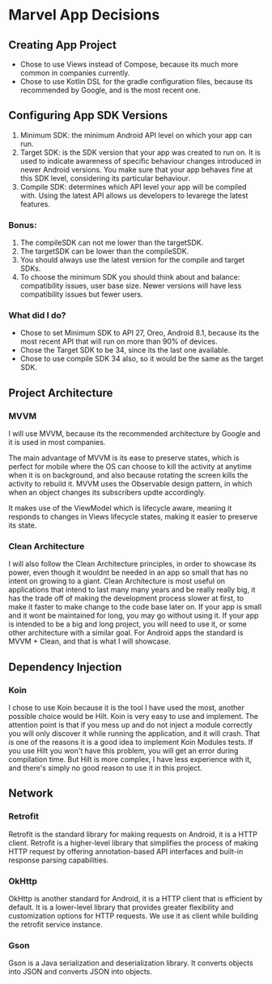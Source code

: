 # Marvel App Decisions

## Creating App Project
- Chose to use Views instead of Compose, because its much more common in companies currently.
- Chose to use Kotlin DSL for the gradle configuration files, because its recommended by Google, and is the most recent one.


## Configuring App SDK Versions
1. Minimum SDK: the minimum Android API level on which your app can run.
2. Target SDK: is the SDK version that your app was created to run on. It is used to indicate awareness of specific behaviour changes introduced in newer Android versions. You make sure that your app behaves fine at this SDK level, considering its particular behaviour.
3. Compile SDK: determines which API level your app will be compiled with. Using the latest API allows us developers to levarege the latest features.

### Bonus:
1. The compileSDK can not me lower than the targetSDK.
2. The targetSDK can be lower than the compileSDK.
3. You should always use the latest version for the compile and target SDKs.
4. To choose the minimum SDK you should think about and balance: compatibility issues, user base size. Newer versions will have less compatibility issues but fewer users.

### What did I do?
- Chose to set Minimum SDK to API 27, Oreo, Android 8.1, because its the most recent API that will run on more than 90% of devices.
- Chose the Target SDK to be 34, since its the last one available.
- Chose to use compile SDK 34 also, so it would be the same as the target SDK.

## Project Architecture
### MVVM
I will use MVVM, because its the recommended architecture by Google and it is used in most companies.

The main advantage of MVVM is its ease to preserve states, which is perfect for mobile where the OS can choose to kill the activity at anytime when it is on background, and also because rotating the screen kills the activity to rebuild it. MVVM uses the Observable design pattern, in which when an object changes its subscribers updte accordingly.

It makes use of the ViewModel which is lifecycle aware, meaning it responds to changes in Views lifecycle states, making it easier to preserve its state.

### Clean Architecture
I will also follow the Clean Architecture principles, in order to showcase its power, even though it wouldnt be needed in an app so small that has no intent on growing to a giant. Clean Architecture is most useful on applications that intend to last many many years and be really really big, it has the trade off of making the development process slower at first, to make it faster to make change to the code base later on. If your app is small and it wont be maintained for long, you may go without using it. If your app is intended to be a big and long project, you will need to use it, or some other architecture with a similar goal. For Android apps the standard is MVVM + Clean, and that is what I will showcase.


## Dependency Injection
### Koin
I chose to use Koin because it is the tool I have used the most, another possible choice would be Hilt. Koin is very easy to use and implement. The attention point is that if you mess up and do not inject a module correctly you will only discover it while running the application, and it will crash. That is one of the reasons it is a good idea to implement Koin Modules tests. If you use Hilt you won't have this problem, you will get an error during compilation time. But Hilt is more complex, I have less experience with it, and there's simply no good reason to use it in this project. 

## Network
### Retrofit
Retrofit is the standard library for making requests on Android, it is a HTTP client. Retrofit is a higher-level library that simplifies the process of making HTTP request by offering annotation-based API interfaces and built-in response parsing capabilities.
### OkHttp
OkHttp is another standard for Android, it is a HTTP client that is efficient by default. It is a lower-level library that provides greater flexibility and customization options for HTTP requests. We use it as client while building the retrofit service instance.
### Gson
Gson is a Java serialization and deserialization library. It converts objects into JSON and converts JSON into objects.

